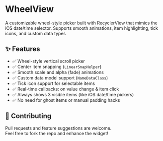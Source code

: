 # WheelView
A customizable wheel-style picker built with RecyclerView that mimics the iOS date/time selector. Supports smooth animations, item highlighting, tick icons, and custom data types

## ✨ Features
<ul>
  <li>✅ Wheel-style vertical scroll picker</li>
  <li>✅ Center item snapping (<code>LinearSnapHelper</code>)</li>
  <li>✅ Smooth scale and alpha (fade) animations</li>
  <li>✅ Custom data model support (<code>NameDataClass</code>)</li>
  <li>✅ Tick icon support for selectable items</li>
  <li>✅ Real-time callbacks: on value change & item click</li>
  <li>✅ Always shows 3 visible items (like iOS date/time pickers)</li>
  <li>✅ No need for ghost items or manual padding hacks</li>
</ul>

## 🚀 Contributing
Pull requests and feature suggestions are welcome.<br>
Feel free to fork the repo and enhance the widget!

<br>

